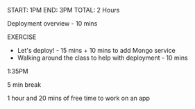 START: 1PM
END: 3PM
TOTAL: 2 Hours

Deployment overview - 10 mins

EXERCISE
- Let's deploy! - 15 mins + 10 mins to add Mongo service
- Walking around the class to help with deployment - 10 mins

1:35PM

5 min break

1 hour and 20 mins of free time to work on an app
